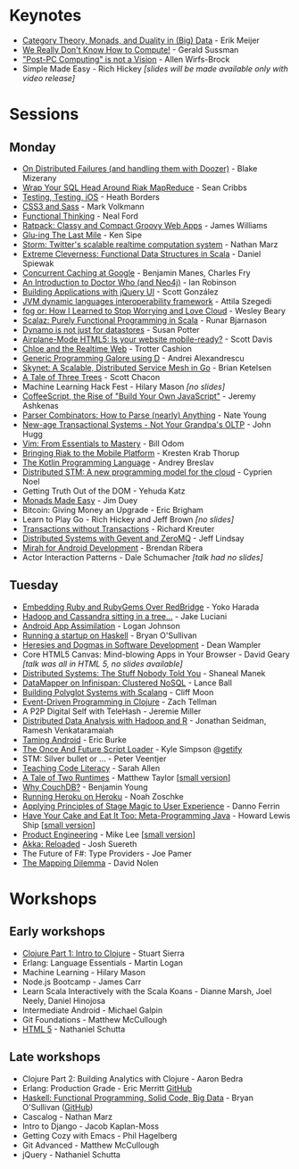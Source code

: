 # Keynotes

* [Category Theory, Monads, and Duality in (Big) Data](http://queue.acm.org/detail.cfm?id=1961297) - Erik Meijer
* [We Really Don't Know How to Compute!](https://github.com/strangeloop/2011-slides/raw/master/Sussman-WeDontKnowHowToCompute.pdf) - Gerald Sussman
* ["Post-PC Computing" is not a Vision](https://github.com/strangeloop/2011-slides/raw/master/WirfsBrock-PostPC.pdf) - Allen Wirfs-Brock
* Simple Made Easy - Rich Hickey  *[slides will be made available only with video release]*

# Sessions

## Monday

* [On Distributed Failures (and handling them with Doozer)](https://github.com/strangeloop/2011-slides/raw/master/Mizerany-OnDistFailures.pdf) - Blake Mizerany
* [Wrap Your SQL Head Around Riak MapReduce](http://strangeloop-riak-mapred.heroku.com/) - Sean Cribbs
* [Testing, Testing, iOS](https://github.com/strangeloop/2011-slides/raw/master/Borders-TestingiOS.pdf) - Heath Borders
* [CSS3 and Sass](http://github.com/strangeloop/2011-slides/raw/master/Volkmann-CSS3andSass.pdf) - Mark Volkmann
* [Functional Thinking](http://github.com/strangeloop/2011-slides/raw/master/Ford-FunctionalThinking.pdf) - Neal Ford
* [Ratpack: Classy and Compact Groovy Web Apps](http://github.com/strangeloop/2011-slides/raw/master/Williams-RatpackClassyCompactGroovy.pdf) - James Williams
* [Glu-ing The Last Mile](http://github.com/strangeloop/2011-slides/raw/master/Sipe-Glu.pdf) - Ken Sipe
* [Storm: Twitter's scalable realtime computation system](https://github.com/strangeloop/2011-slides/raw/master/Marz-Storm.pdf) - Nathan Marz
* [Extreme Cleverness: Functional Data Structures in Scala](http://github.com/strangeloop/2011-slides/raw/master/Spiewak-FunctionalData.pdf) - Daniel Spiewak
* [Concurrent Caching at Google](http://github.com/strangeloop/2011-slides/raw/master/ManesFry-ConcurrentCachingAtGoogle.pdf) - Benjamin Manes, Charles Fry
* [An Introduction to Doctor Who (and Neo4j)](http://github.com/strangeloop/2011-slides/raw/master/Robinson-IntroDoctorWhoNeo4j.pdf) - Ian Robinson
* [Building Applications with jQuery UI](https://github.com/strangeloop/2011-slides/raw/master/Gonzalez-BuildingApplicationjQuery%20UI.pdf) - Scott González
* [JVM dynamic languages interoperability framework](https://github.com/strangeloop/2011-slides/raw/master/Szegedi-Dynalink.pdf) - Attila Szegedi
* [fog or: How I Learned to Stop Worrying and Love Cloud](https://github.com/strangeloop/2011-slides/raw/master/Beary-fog.pdf) - Wesley Beary
* [Scalaz: Purely Functional Programming in Scala](https://github.com/strangeloop/2011-slides/raw/master/Bjarnason-Scalaz.pdf) - Runar Bjarnason
* [Dynamo is not just for datastores](https://github.com/strangeloop/2011-slides/raw/master/Potter-DyamnoRiakCore.pdf) - Susan Potter
* [Airplane-Mode HTML5: Is your website mobile-ready?](https://github.com/strangeloop/2011-slides/raw/master/Davis-MobileHTML5.pdf) - Scott Davis
* [Chloe and the Realtime Web](https://github.com/strangeloop/2011-slides/raw/master/Cashion-Chloe.pdf) - Trotter Cashion
* [Generic Programming Galore using D](http://github.com/strangeloop/2011-slides/raw/master/Alexandrescu-GenericProgrammingD.pdf) - Andrei Alexandrescu
* [Skynet: A Scalable, Distributed Service Mesh in Go](https://github.com/strangeloop/2011-slides/raw/master/Ketelsen-Skynet.pdf) - Brian Ketelsen
* [A Tale of Three Trees](https://github.com/strangeloop/2011-slides/raw/master/Chacon-ThreeTrees.pdf) - Scott Chacon
* Machine Learning Hack Fest  - Hilary Mason  *[no slides]*
* [CoffeeScript, the Rise of "Build Your Own JavaScript"](http://github.com/strangeloop/2011-slides/raw/master/Ashkenas-CoffeeScript.pdf) - Jeremy Ashkenas
* [Parser Combinators: How to Parse (nearly) Anything](http://github.com/strangeloop/2011-slides/raw/master/Young-ParserCombinators.pdf) - Nate Young
* [New-age Transactional Systems - Not Your Grandpa's OLTP](https://github.com/strangeloop/2011-slides/raw/master/Hugg-NewAgeTransactionalSystems.pdf) - John Hugg
* [Vim: From Essentials to Mastery](https://github.com/strangeloop/2011-slides/raw/master/Odom-Vim.pdf) - Bill Odom
* [Bringing Riak to the Mobile Platform](http://github.com/strangeloop/2011-slides/raw/master/KrestenThorup-RiakMobile.pdf) - Kresten Krab Thorup
* [The Kotlin Programming Language](http://github.com/strangeloop/2011-slides/raw/master/Breslav-Kotlin.pdf) - Andrey Breslav
* [Distributed STM: A new programming model for the cloud](http://github.com/strangeloop/2011-slides/raw/master/Noel-DistributedSTM.pdf) - Cyprien Noel
* Getting Truth Out of the DOM - Yehuda Katz
* [Monads Made Easy](http://github.com/strangeloop/2011-slides/raw/master/Duey-MonadsEasy.pdf) - Jim Duey
* Bitcoin: Giving Money an Upgrade - Eric Brigham
* Learn to Play Go - Rich Hickey and Jeff Brown  *[no slides]*
* [Transactions without Transactions](https://github.com/strangeloop/2011-slides/raw/master/Kreuter-TransactionsWithoutTransactions.pdf) - Richard Kreuter
* [Distributed Systems with Gevent and ZeroMQ](https://github.com/strangeloop/2011-slides/raw/master/Lindsay-DistributedGeventZmq.pdf) - Jeff Lindsay
* [Mirah for Android Development](http://github.com/strangeloop/2011-slides/raw/master/Ribera-MirahAndroidDevelopment.pdf) - Brendan Ribera
* Actor Interaction Patterns - Dale Schumacher  *[talk had no slides]*

## Tuesday

* [Embedding Ruby and RubyGems Over RedBridge](http://redbridge-at-strangeloop2011.herokuapp.com/slideshow) - Yoko Harada
* [Hadoop and Cassandra sitting in a tree...](https://github.com/strangeloop/2011-slides/raw/master/Luciani-HadoopCassandra.pdf) - Jake Luciani
* [Android App Assimilation](http://github.com/strangeloop/2011-slides/raw/master/Johnson-AndroidAppAssimilation.pdf) - Logan Johnson
* [Running a startup on Haskell](http://bos.github.com/strange-loop-2011/talk/talk.html) - Bryan O'Sullivan
* [Heresies and Dogmas in Software Development](https://github.com/strangeloop/2011-slides/raw/master/Wampler-HeresiesDogmasSoftwareDev.pdf)  - Dean Wampler
* Core HTML5 Canvas: Mind-blowing Apps in Your Browser - David Geary  *[talk was all in HTML 5, no slides available]*
* [Distributed Systems: The Stuff Nobody Told You](http://github.com/strangeloop/2011-slides/raw/master/Manek-DistSystemsWhatNobodyToldYou.pdf) - Shaneal Manek
* [DataMapper on Infinispan: Clustered NoSQL](https://github.com/strangeloop/2011-slides/raw/master/Ball-DataMapperInfinispan.pdf) - Lance Ball
* [Building Polyglot Systems with Scalang](https://github.com/strangeloop/2011-slides/raw/master/Moon-Scalang.pdf) - Cliff Moon
* [Event-Driven Programming in Clojure](http://github.com/strangeloop/2011-slides/raw/master/Tellman-EventDrivenProgrammingInClojure.pdf) - Zach Tellman
* A P2P Digital Self with TeleHash - Jeremie Miller
* [Distributed Data Analysis with Hadoop and R](http://github.com/strangeloop/2011-slides/raw/master/Seidman-DistributedDataAnalysisHadoopR.pdf) - Jonathan Seidman, Ramesh Venkataramaiah
* [Taming Android](https://github.com/strangeloop/2011-slides/raw/master/Burke-TamingAndroid.pdf) - Eric Burke
* [The Once And Future Script Loader](http://github.com/strangeloop/2011-slides/raw/master/Simpson-Scriptloaders.pdf) - Kyle Simpson @[getify](http://twitter.com/getify)
* STM: Silver bullet or ...  - Peter Veentjer
* [Teaching Code Literacy](https://github.com/strangeloop/2011-slides/raw/master/Allen-TeachingCodeLiteracy.pdf) - Sarah Allen
* [A Tale of Two Runtimes](https://github.com/strangeloop/2011-slides/raw/master/Taylor-Tale2Runtimes.pdf) - Matthew Taylor [[small version](https://github.com/strangeloop/2011-slides/raw/master/Taylor-Tale2Runtimes-small.pdf)]
* [Why CouchDB?](https://github.com/strangeloop/2011-slides/raw/master/Young-WhyCouchDB.pdf) - Benjamin Young
* [Running Heroku on Heroku](http://stloop.heroku.com) - Noah Zoschke
* [Applying Principles of Stage Magic to User Experience](https://github.com/strangeloop/2011-slides/raw/master/Ferrin-StageMagic.pdf) - Danno Ferrin
* [Have Your Cake and Eat It Too: Meta-Programming Java](https://github.com/strangeloop/2011-slides/raw/master/LewisShip-MetaprogrammingJava.pdf) - Howard Lewis Ship [[small version](https://github.com/strangeloop/2011-slides/raw/master/LewisShip-MetaprogrammingJava-small.pdf)]
* [Product Engineering](https://github.com/strangeloop/2011-slides/raw/master/Lee-ProductEngineering.pdf) - Mike Lee [[small version](https://github.com/strangeloop/2011-slides/raw/master/Lee-ProductEngineering-small.pdf)]
* [Akka: Reloaded](http://github.com/strangeloop/2011-slides/raw/master/Suereth-AkkaReloaded.pdf) - Josh Suereth
* The Future of F#: Type Providers - Joe Pamer
* [The Mapping Dilemma](https://github.com/strangeloop/2011-slides/raw/master/Nolen-MappingDilemma.pdf) - David Nolen

# Workshops

## Early workshops

* [Clojure Part 1: Intro to Clojure](https://github.com/strangeloop/2011-slides/raw/master/Sierra-ClojureIntro.pdf) - Stuart Sierra
* Erlang: Language Essentials - Martin Logan
* Machine Learning - Hilary Mason
* Node.js Bootcamp - James Carr
* Learn Scala Interactively with the Scala Koans - Dianne Marsh, Joel Neely, Daniel Hinojosa
* Intermediate Android - Michael Galpin
* Git Foundations - Matthew McCullough
* [HTML 5](https://github.com/ntschutta/html5_workshop) - Nathaniel Schutta

## Late workshops

* Clojure Part 2: Building Analytics with Clojure - Aaron Bedra
* Erlang: Production Grade - Eric Merritt [GitHub](https://github.com/ericbmerritt/strangeloop-behaviours-and-applications)
* [Haskell: Functional Programming, Solid Code, Big Data](http://bos.github.com/strange-loop-2011/slides/slides.html) - Bryan O'Sullivan ([GitHub](https://github.com/bos/strange-loop-2011))
* Cascalog - Nathan Marz
* Intro to Django - Jacob Kaplan-Moss
* Getting Cozy with Emacs - Phil Hagelberg
* Git Advanced - Matthew McCullough
* jQuery - Nathaniel Schutta


